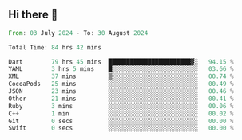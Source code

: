 ## Hi there 👋

<!--START_SECTION:waka-->

```rust
From: 03 July 2024 - To: 30 August 2024

Total Time: 84 hrs 42 mins

Dart        79 hrs 45 mins  ███████████████████████▓░   94.15 %
YAML        3 hrs 5 mins    █░░░░░░░░░░░░░░░░░░░░░░░░   03.66 %
XML         37 mins         ▒░░░░░░░░░░░░░░░░░░░░░░░░   00.74 %
CocoaPods   25 mins         ░░░░░░░░░░░░░░░░░░░░░░░░░   00.49 %
JSON        23 mins         ░░░░░░░░░░░░░░░░░░░░░░░░░   00.46 %
Other       21 mins         ░░░░░░░░░░░░░░░░░░░░░░░░░   00.41 %
Ruby        3 mins          ░░░░░░░░░░░░░░░░░░░░░░░░░   00.06 %
C++         1 min           ░░░░░░░░░░░░░░░░░░░░░░░░░   00.02 %
Git         0 secs          ░░░░░░░░░░░░░░░░░░░░░░░░░   00.00 %
Swift       0 secs          ░░░░░░░░░░░░░░░░░░░░░░░░░   00.00 %
```

<!--END_SECTION:waka-->

<!--
**mathiskakal/mathiskakal** is a ✨ _special_ ✨ repository because its `README.md` (this file) appears on your GitHub profile.

Here are some ideas to get you started:

- 🔭 I’m currently working on ...
- 🌱 I’m currently learning ...
- 👯 I’m looking to collaborate on ...
- 🤔 I’m looking for help with ...
- 💬 Ask me about ...
- 📫 How to reach me: ...
- 😄 Pronouns: ...
- ⚡ Fun fact: ...
-->
